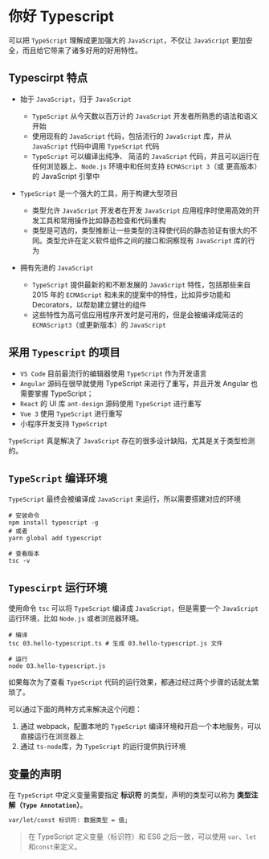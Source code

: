# 你好 Typescript

可以把 `TypeScript` 理解成更加强大的 `JavaScript`，不仅让 `JavaScript` 更加安全，而且给它带来了诸多好用的好用特性。

## Typescirpt 特点

- 始于 `JavaScript`，归于 `JavaScript`

  - `TypeScript` 从今天数以百万计的 `JavaScript` 开发者所熟悉的语法和语义开始
  - 使用现有的 `JavaScript` 代码，包括流行的 `JavaScript` 库，并从 `JavaScript` 代码中调用 `TypeScript` 代码
  - `TypeScript` 可以编译出纯净、 简洁的 `JavaScript` 代码，并且可以运行在任何浏览器上、`Node.js` 环境中和任何支持 `ECMAScript 3`（或
    更高版本）的 JavaScript 引擎中

- `TypeScript` 是一个强大的工具，用于构建大型项目

  - 类型允许 `JavaScript` 开发者在开发 `JavaScript` 应用程序时使用高效的开发工具和常用操作比如静态检查和代码重构
  - 类型是可选的，类型推断让一些类型的注释使代码的静态验证有很大的不同。类型允许在定义软件组件之间的接口和洞察现有 `JavaScript` 库的行为

- 拥有先进的 `JavaScript`

  - `TypeScript` 提供最新的和不断发展的 `JavaScript` 特性，包括那些来自 2015 年的 `ECMAScript` 和未来的提案中的特性，比如异步功能和 Decorators，以帮助建立健壮的组件
  - 这些特性为高可信应用程序开发时是可用的，但是会被编译成简洁的 `ECMAScript3`（或更新版本）的 `JavaScript`

## 采用 `Typescript` 的项目

- `VS Code` 目前最流行的编辑器使用 `TypeScript` 作为开发语言
- `Angular` 源码在很早就使用 TypeScript 来进行了重写，并且开发 Angular 也需要掌握 TypeScript；
- `React` 的 UI 库 `ant-design` 源码使用 `TypeScript` 进行重写
- `Vue 3` 使用 `TypeScript` 进行重写
- 小程序开发支持 `TypeScript`

`TypeScript` 真是解决了 `JavaScript` 存在的很多设计缺陷，尤其是关于类型检测的。

## `TypeScript` 编译环境

`TypeScript` 最终会被编译成 `JavaScript` 来运行，所以需要搭建对应的环境

```shell
# 安装命令
npm install typescript -g
# 或者
yarn global add typescript

# 查看版本
tsc -v
```

## `Typescirpt` 运行环境

使用命令 `tsc` 可以将 `TypeScript` 编译成 `JavaScript`，但是需要一个 `JavaScript` 运行环境，比如 `Node.js` 或者浏览器环境。

```shell
# 编译
tsc 03.hello-typescript.ts # 生成 03.hello-typescript.js 文件

# 运行
node 03.hello-typescript.js
```

如果每次为了查看 `TypeScript` 代码的运行效果，都通过经过两个步骤的话就太繁琐了。

可以通过下面的两种方式来解决这个问题：

1. 通过 webpack，配置本地的 `TypeScript` 编译环境和开启一个本地服务，可以直接运行在浏览器上
2. 通过 `ts-node`库，为 `TypeScript` 的运行提供执行环境

## 变量的声明

在 `TypeScript` 中定义变量需要指定 **标识符** 的类型，声明的类型可以称为 **类型注解（`Type Annotation`）**。

```txt
var/let/const 标识符: 数据类型 = 值;
```

> 在 TypeScript 定义变量（标识符）和 ES6 之后一致，可以使用 `var`、`let`和`const`来定义。
